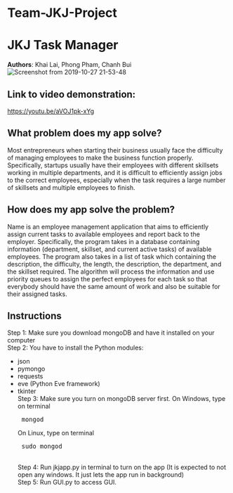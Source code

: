 # Team-JKJ-Project
# JKJ Task Manager
**Authors**: Khai Lai, Phong Pham, Chanh Bui
![Screenshot from 2019-10-27 21-53-48](https://user-images.githubusercontent.com/50902696/67650919-68814b00-f904-11e9-8b89-30fd281f3a1d.png)

## Link to video demonstration: 
https://youtu.be/aVOJ1pk-xYg

## What problem does my app solve?
Most entrepreneurs when starting their business usually face the difficulty of managing employees to make the business function properly. Specifically, startups usually have their employees with different skillsets working in multiple departments, and it is difficult to efficiently assign jobs to the correct employees, especially when the task requires a large number of skillsets and multiple employees to finish. <br />
## How does my app solve the problem?
Name is an employee management application that aims to efficiently assign current tasks to available employees and report back to the employer. Specifically, the program takes in a database containing information (department, skillset, and current active tasks) of available employees. The program also takes in a list of task which containing the description, the difficulty, the length, the description, the department, and the skillset required. The algorithm will process the information and use priority queues to assign the perfect employees for each task so that everybody should have the same amount of work and also be suitable for their assigned tasks.<br/>
## Instructions
Step 1: Make sure you download mongoDB and have it installed on your computer <br/>
Step 2: You have to install the Python modules:<br/>
* json
* pymongo
* requests
* eve (Python Eve framework)
* tkinter <br/>
Step 3: Make sure you turn on mongoDB server first. On Windows, type on terminal <pre> mongod </pre> On Linux, type on terminal <pre> sudo mongod </pre> <br/>
Step 4: Run jkjapp.py in terminal to turn on the app (It is expected to not open any windows. It just lets the app run in background)<br/>
Step 5: Run GUI.py to access GUI.<br/>

